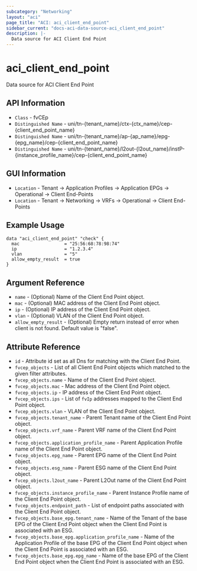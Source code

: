```yaml
---
subcategory: "Networking"
layout: "aci"
page_title: "ACI: aci_client_end_point"
sidebar_current: "docs-aci-data-source-aci_client_end_point"
description: |-
  Data source for ACI Client End Point
---
```


# aci_client_end_point

Data source for ACI Client End Point

## API Information ##

* `Class` - fvCEp
* `Distinguished Name` - uni/tn-{tenant_name}/ctx-{ctx_name}/cep-{client_end_point_name}
* `Distinguished Name` - uni/tn-{tenant_name}/ap-{ap_name}/epg-{epg_name}/cep-{client_end_point_name}
* `Distinguished Name` - uni/tn-{tenant_name}/l2out-{l2out_name}/instP-{instance_profile_name}/cep-{client_end_point_name}

## GUI Information ##

* `Location` - Tenant -> Application Profiles -> Application EPGs -> Operational -> Client End-Points
* `Location` - Tenant -> Networking -> VRFs -> Operational -> Client End-Points
## Example Usage

```hcl
data "aci_client_end_point" "check" {
  mac                 = "25:56:68:78:98:74"
  ip                  = "1.2.3.4"
  vlan                = "5"
  allow_empty_result  = true
}
```

## Argument Reference

- `name` - (Optional) Name of the Client End Point object.
- `mac` - (Optional) MAC address of the Client End Point object.
- `ip` - (Optional) IP address of the Client End Point object.
- `vlan` - (Optional) VLAN of the Client End Point object.
- `allow_empty_result` - (Optional) Empty return instead of error when client is not found. Default value is "false". 

## Attribute Reference

- `id` - Attribute id set as all Dns for matching with the Client End Point.
- `fvcep_objects` - List of all Client End Point objects which matched to the given filter attributes.
- `fvcep_objects.name` - Name of the Client End Point object.
- `fvcep_objects.mac` - Mac address of the Client End Point object.
- `fvcep_objects.ip` - IP address of the Client End Point object.
- `fvcep_objects.ips` - List of `fvIp` addresses mapped to the Client End Point object.
- `fvcep_objects.vlan` - VLAN of the Client End Point object.
- `fvcep_objects.tenant_name` - Parent Tenant name of the Client End Point object.
- `fvcep_objects.vrf_name` - Parent VRF name of the Client End Point object.
- `fvcep_objects.application_profile_name` - Parent Application Profile name of the Client End Point object.
- `fvcep_objects.epg_name` - Parent EPG name of the Client End Point object.
- `fvcep_objects.esg_name` - Parent ESG name of the Client End Point object.
- `fvcep_objects.l2out_name` - Parent L2Out name of the Client End Point object.
- `fvcep_objects.instance_profile_name` - Parent Instance Profile name of the Client End Point object.
- `fvcep_objects.endpoint_path` - List of endpoint paths associated with the Client End Point object.
- `fvcep_objects.base_epg.tenant_name` - Name of the Tenant of the base EPG of the Client End Point object when the Client End Point is associated with an ESG.
- `fvcep_objects.base_epg.application_profile_name` - Name of the Application Profile of the base EPG of the Client End Point object when the Client End Point is associated with an ESG.
- `fvcep_objects.base_epg.epg_name` - Name of the base EPG of the Client End Point object when the Client End Point is associated with an ESG.
